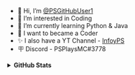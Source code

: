 - 👋 Hi, I’m [@PSGitHubUser1](https://github.com/PSGitHubUser1)
- 👀 I’m interested in Coding
- 🌱 I’m currently learning Python & Java
- 🤖 I want to became a Coder
- ✨ I also have a YT Channel - [InfoyPS](https://youtube.com/@infoyps)
- 🪧 Discord - PSPlaysMC#3778

<details>
  <summary><b>GitHub Stats</b></summary>
  <br />

  <div>
    
[![Infoy's GitHub Stats](https://github-readme-stats-git-masterrstaa-rickstaa.vercel.app/api?username=PSGitHubUser1&show_icons=true&theme=dark)](https://github.com/anuraghazra/github-readme-stats)
  </div>

  <div>
    
[![Top Langs](https://github-readme-stats-git-masterrstaa-rickstaa.vercel.app/api/top-langs?username=PSGitHubUser1&theme=dark&show_icons=true)](https://github.com/anuraghazra/github-readme-stats)
  </div>

  <div>
    
[![Infoy's wakatime stats](https://github-readme-stats-git-masterrstaa-rickstaa.vercel.app/api/pin/wakatime?username=PSGitHubUser1&theme=dark&show_icons=true)](https://github.com/anuraghazra/github-readme-stats)
    
  </div>
</details>


<!--
PSGitHubUser1/PSGitHubUser1 is a ✨ special ✨ repository because its `README.md` (this file) appears on your GitHub profile.
You can click the Preview link to take a look at your changes.
--->

